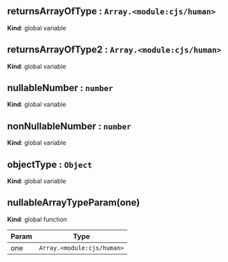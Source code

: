 <a name="returnsArrayOfType"></a>
## returnsArrayOfType : <code>Array.&lt;module:cjs/human&gt;</code>
**Kind**: global variable  
<a name="returnsArrayOfType2"></a>
## returnsArrayOfType2 : <code>Array.&lt;module:cjs/human&gt;</code>
**Kind**: global variable  
<a name="nullableNumber"></a>
## nullableNumber : <code>number</code>
**Kind**: global variable  
<a name="nonNullableNumber"></a>
## nonNullableNumber : <code>number</code>
**Kind**: global variable  
<a name="objectType"></a>
## objectType : <code>Object</code>
**Kind**: global variable  
<a name="nullableArrayTypeParam"></a>
## nullableArrayTypeParam(one)
**Kind**: global function  

| Param | Type |
| --- | --- |
| one | <code>Array.&lt;module:cjs/human&gt;</code> | 


